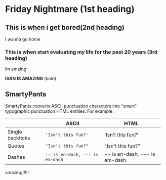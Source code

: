 # Friday Nightmare (1st heading)



## This is when i get bored(2nd heading)      

I wanna go home

### This is when start evaluating my life for the past 20 years (3rd heading)

Im amzing


**IVAN IS AMAZING** (bold)

## SmartyPants

SmartyPants converts ASCII punctuation characters into "smart" typographic punctuation HTML entities. For example:

|                |ASCII                          |HTML                         |
|----------------|-------------------------------|-----------------------------|
|Single backticks|`'Isn't this fun?'`            |'Isn't this fun?'            |
|Quotes          |`"Isn't this fun?"`            |"Isn't this fun?"            |
|Dashes          |`-- is en-dash, --- is em-dash`|-- is en-dash, --- is em-dash|

amazing!!!!!
